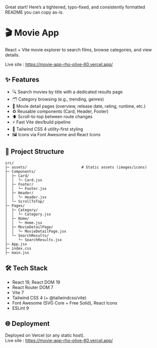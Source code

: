 Great start! Here’s a tightened, typo-fixed, and consistently formatted README you can copy as-is.

# 🎬 Movie App
React + Vite movie explorer to search films, browse categories, and view details.

Live site : https://movie-app-rho-olive-60.vercel.app/

## ✨ Features
- 🔍 Search movies by title with a dedicated results page
- 🗂 Category browsing (e.g., trending, genres)
- 📄 Movie detail pages (overview, release date, rating, runtime, etc.)
- ♻️ Reusable components (Card, Header, Footer)
- ⬆️ Scroll-to-top between route changes
- ⚡ Fast Vite dev/build pipeline
- 🎨 Tailwind CSS 4 utility-first styling
- 🖼️ Icons via Font Awesome and React Icons

## 🧱 Project Structure
```
src/
├─ assets/                         # Static assets (images/icons)
├─ Components/
│  ├─ Card/
│  │  └─ Card.jsx
│  ├─ Footer/
│  │  └─ Footer.jsx
│  ├─ Header/
│  │  └─ Header.jsx
│  └─ ScrollToTop/
├─ Pages/
│  ├─ Category/
│  │  └─ Category.jsx
│  ├─ Home/
│  │  └─ Home.jsx
│  ├─ MovieDetailPage/
│  │  └─ MovieDetailPage.jsx
│  └─ SearchResults/
│     └─ SearchResults.jsx
├─ App.jsx
├─ index.css
├─ main.jsx
```

## 🛠️ Tech Stack
- React 19, React DOM 19
- React Router DOM 7
- Vite 7
- Tailwind CSS 4 (+ @tailwindcss/vite)
- Font Awesome (SVG Core + Free Solid), React Icons
- ESLint 9

## 🌐 Deployment
Deployed on Vercel (or any static host).  
Live site : https://movie-app-rho-olive-60.vercel.app/
